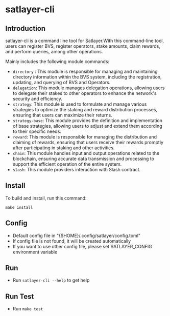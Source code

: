 # satlayer-cli

## Introduction

satlayer-cli is a command line tool for Satlayer.With this command-line tool, users can register BVS, register operators, stake amounts, claim rewards, and perform queries, among other operations.

Mainly includes the following module commands:

- `directory` : This module is responsible for managing and maintaining directory information within the BVS system, including the registration, updating, and querying of BVS and Operators.
- `delegation`: This module manages delegation operations, allowing users to delegate their stakes to other operators to enhance the network's security and efficiency.
- `strategy`: This module is used to formulate and manage various strategies to optimize the staking and reward distribution processes, ensuring that users can maximize their returns.
- `strategy-base`: This module provides the definition and implementation of base strategies, allowing users to adjust and extend them according to their specific needs.
- `reward`: This module is responsible for managing the distribution and claiming of rewards, ensuring that users receive their rewards promptly after participating in staking and other activities.
- `chain`: This module handles input and output operations related to the blockchain, ensuring accurate data transmission and processing to support the efficient operation of the entire system.
- `slash`: This module providers interaction with Slash contract.

## Install

To build and install, run this command:

```shell
make install
```

## Config

- Default config file in "{$HOME}/.config/satlayer/config.toml"
- If config file is not found, it will be created automatically
- If you want to use other config file, please set SATLAYER_CONFIG environment variable

## Run

- Run `satlayer-cli --help` to get help

## Run Test

- Run `make test`
